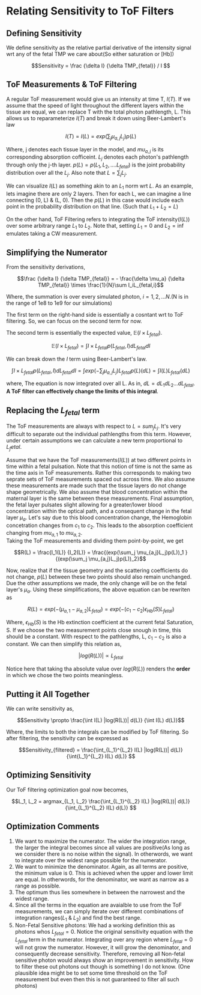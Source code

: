 # Relating Sensitivity to ToF Filters
## Defining Sensitivity 
We define sensitivity as the relative partial derivative of the intensity signal wrt any of the fetal TMP we care about(So either saturation or [Hb])
```math
Sensitivity = \frac {\delta I} {\delta TMP_{fetal}} / I 
```

## ToF Measurements & ToF Filtering
A regular ToF measurement would give us an intensity at time T, $I(T)$. If we assume that the speed of light throughout the different layers within the tissue are equal, we can replace T with the total photon pathlength, L. This allows us to reparameterize $I(T)$ and break it down using Beer-Lambert's law
```math
I(T) = I(L) = exp(\sum_j \mu_{a,j}L_j)p(L) 
```
Where, j denotes each tissue layer in the model, and $mu_{a,j}$ is its corresponding absorption cofficeint. $L_j$ denotes each photon's pathlength through only the j-th layer. $p(L) = p(L_1, L_2, ....L_{fetal})$ is the joint probability distribution over all the $L_j$. Also note that $L = \sum_j L_j$. 

We can visualize $I(L)$ as something akin to an $L_1$ norm wrt $L$. As an example, lets imagine there are only 2 layers. Then for each L, we can imagine a line connecting (0, L) & (L, 0). Then the $p(L)$ in this case would include each point in the probability distribution on that line. (Such that $L_1 + L_2 = L$) 

On the other hand, ToF Filtering refers to integrating the ToF intensity($I(L)$) over some arbitrary range $L_1$ to $L_2$. Note that, setting $L_1 = 0$ and $L_2 = \inf$ emulates taking a CW measurement. 


## Simplifying the Numerator 
From the sensitivity derivations,
```math
\frac {\delta I} {\delta TMP_{fetal}} = - \frac{\delta \mu_a} {\delta TMP_{fetal}} \times \frac{1}{N}\sum I_iL_{fetal,i}
```
Where, the summation is over every simulated photon, $i = 1, 2, ... N$.(N is in the range of 1e8 to 1e9 for our simulations)

The first term on the right-hand side is essentially a cosntant wrt to ToF filtering. So, we can focus on the second term for now.  

The second term is essentially the expected value, $\mathbb{E}(I\times L_{fetal})$.  
```math
\mathbb{E}(I\times L_{fetal}) = \int I\times L_{fetal} p(L_{fetal}, I)dL_{fetal}dI
```
We can break down the $I$ term using Beer-Lambert's law.
```math
\int I\times L_{fetal} p(L_{fetal}, I)dL_{fetal}dI = \int exp(-\sum_j\mu_{a,j} L_j)L_{fetal} p(L)(dL) = \int I(L)L_{fetal}(dL)
```
where, The equation is now integrated over all L. As in, $dL = dL_1 dL_2 ... dL_{fetal}$. __A ToF filter can effectively change the limits of this integral__.

## Replacing the $L_{fetal}$ term
The ToF measurements are always with respect to $L = sum_j L_j$. It's very difficult to separate out the individual pathlengths from this term. However, under certain assumptions we can calculate a new term proportional to $L_fetal$.  

Assume that we have the ToF measurements($I(L)$) at two different points in time within a fetal pulsation. Note that this notion of time is not the same as the time axis in ToF measurements. Rather this corresponds to making two seprate
sets of ToF measurements spaced out across time. We also assume these measurements are made such that the tissue layers do not change shape geometrically. We also assume that blood concentration within the maternal layer is the same between these measurements. Final assumption, the fetal layer pulsates slight allowing for a greater/lower blood concentration within the optical path, and a consequent change in the fetal layer $\mu_a$. Let's say due to this blood concentration change, the Hemoglobin concetration changes from $c_1$ to $c_2$. This leads to the absorption coefficient changing from $mu_{a,1}$ to $mu_{a,2}$.  
Taking the ToF measurements and dividing them point-by-point, we get
```math
R(L) = \frac{I_1(L)} {I_2(L)} = \frac{(exp(\sum_j \mu_{a,j}L_j)p(L))_1 }{(exp(\sum_j \mu_{a,j}L_j)p(L))_2}
```
Now, realize that if the tissue geometry and the scattering coefficients do not change, $p(L)$ between these two points should also remain unchanged. Due the other assumptions we made, the only change will be on the fetal layer's $\mu_a$. Using these simplifications, the above equation can be rewriten as
```math
R(L) = exp(-(\mu_{a,1} - \mu_{a,2})L_{fetal}) = exp(-(c_1 - c_2)\epsilon_{Hb}(S)L_{fetal})
```
Where, $\epsilon_{Hb}(S)$ is the Hb extinction coefficient at the current fetal Saturation, S. If we choose the two measurement points close snough in time, this should be a constant. With respect to the pathlengths, L, $c_1 - c_2$ is also a constant. We can then simplify this relation as,
```math
|log(R(L))| \propto L_{fetal}
```
Notice here that taking tha absolute value over $log(R(L))$ renders the **order** in which we chose the two points meaningless.  

## Putting it All Together
We can write sensitivity as,
```math
Sensitivity \propto \frac{\int I(L) |log(R(L))| d(L)} {\int I(L) d(L)}
```
Where, the limits to both the integrals can be modified by ToF filtering. So after filtering, the sensitivity can be expressed as 
```math
Sensitivity_{filtered} = \frac{\int_{L_1}^{L_2} I(L) |log(R(L))| d(L)} {\int{L_1}^{L_2} I(L) d(L)} 
```

## Optimizing Sensitivity
Our ToF filtering optimization goal now becomes,
```math
L_1, L_2 = argmax_{L_1, L_2} \frac{\int_{L_1}^{L_2} I(L) |log(R(L))| d(L)} {\int_{L_1}^{L_2} I(L) d(L)} 
```

## Optimization Comments
1. We want to maximize the numerator. The wider the integration range, the larger the integral becomes since all values are positive(As long as we consider there is no noise within the signal). In otherwords, we want to integrate over the widest range possible for the numerator.
2. We want to minimize the denominator. Again, as all terms are positive, the minimum value is 0. This is achieved when the upper and lower limit are equal. In otherwords, for the denominator, we want as narrow as a range as possible.
3. The optimum thus lies somewhere in between the narrowest and the widest range.
4. Since all the terms in the equation are avaialble to use from the ToF measurements, we can simply iterate over different combinations of integration ranges($L_1$ & $L_2$) and find the best range.
5. Non-Fetal Sensitive photons: We had a working definition this as photons whos $L_{fetal} = 0$. Notice the original sensitivity equation with the $L_{fetal}$ term in the numerator. Integrating over any region where $L_{fetal} = 0$ will not grow the numerator. However, it will grow the denominator, and consequently decrease sensitivity. Therefore, removing all Non-fetal sensitive photon would always show an improvement in sensitivity. How to filter these out photons out though is something I do not know. (One plausible idea might be to set some time threshold on the ToF measurement but even then this is not guaranteed to filter all such photons) 
